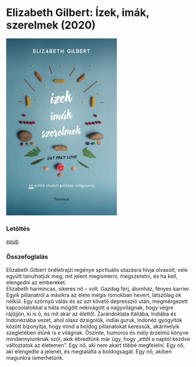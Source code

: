 # <a name="id_802">Elizabeth Gilbert: Ízek, imák, szerelmek (2020)</a>
<img src="https://github.com/BercziSandor/calibre_lib/raw/main/Elizabeth%20Gilbert/Izek%2C%20imak%2C%20szerelmek%20%28802%29/cover.jpg" alt="cover" width="300"/>

### Letöltés
[epub](https://github.com/BercziSandor/calibre_lib/raw/main/Elizabeth%20Gilbert/Izek%2C%20imak%2C%20szerelmek%20%28802%29/Izek%2C%20imak%2C%20szerelmek%20-%20Elizabeth%20Gilbert.epub)

### Összefoglalás
<div>
<p>Elizabeth ​Gilbert önéletrajzi regénye spirituális utazásra hívja olvasóit, vele együtt tanulhatjuk meg, mit jelent megismerni, megszeretni, és ha kell, elengedni az embereket.<br>Elizabeth harmincas, sikeres nő – volt. Gazdag férj, álomház, fényes karrier. Egyik pillanatról a másikra az élete mégis romokban hevert, látszólag ok nélkül. Egy szörnyű válás és az azt követő depresszió után, megmérgezett kapcsolatokkal a háta mögött nekivágott a nagyvilágnak, hogy végre rájöjjön, ki is ő, és mit akar az élettől. Zarándoklata Itáliába, Indiába és Indonéziába vezet, ahol olasz dzsigolók, indiai guruk, indonéz gyógyítók között bizonyítja, hogy mind a boldog pillanatokat keressük, akármelyik szegletében élünk is e világnak. Őszinte, humoros és mély érzelmű könyve mindannyiunknak szól, akik ébredtünk már úgy, hogy „ettől a naptól kezdve változtatok az életemen”. Egy nő, aki nem akart többé megfelelni. Egy nő, aki elengedte a jelenét, és megtalálta a boldogságát. Egy nő, akiben magunkra ismerhetünk.</p></div>

